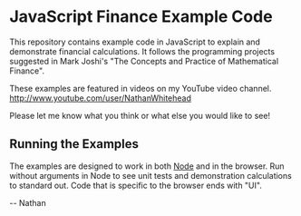 JavaScript Finance Example Code
===============================

This repository contains example code in JavaScript to explain
and demonstrate financial calculations.  It follows the programming
projects suggested in Mark Joshi's "The Concepts and Practice
of Mathematical Finance".

These examples are featured in videos on my YouTube video channel.
http://www.youtube.com/user/NathanWhitehead

Please let me know what you think or what else you would like to see!

Running the Examples
--------------------

The examples are designed to work in both [Node](http://nodejs.org) and 
in the browser.  Run without arguments in Node to see unit tests and
demonstration calculations to standard out.  Code that is specific 
to the browser ends with "UI".

--
Nathan

